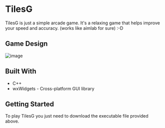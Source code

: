 # TilesG

TilesG is just a simple arcade game. It's a relaxing game that helps improve your speed and accuracy. (works like aimlab for sure) :-D

## Game Design

![image](https://github.com/mswiatek12/TilesG/assets/152070484/da0fb754-804f-4d18-8c17-b94072ce89ec)

## Built With

- C++
- wxWidgets - Cross-platform GUI library

## Getting Started

To play TilesG you just need to download the executable file provided above.
